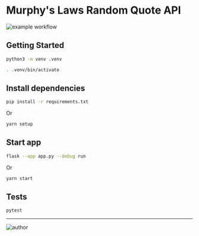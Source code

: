 # Murphy's Laws Random Quote API

![example workflow](https://github.com/iamgnlc/flask-murphy-api/actions/workflows/ci-cd.yml/badge.svg)

## Getting Started

```sh
python3 -m venv .venv

. .venv/bin/activate
```

## Install dependencies

```sh
pip install -r requirements.txt
```

Or

```sh
yarn setup
```

## Start app

```sh
flask --app app.py --debug run
```

Or

```sh
yarn start
```

## Tests

```sh
pytest
```

---

![author](https://img.shields.io/badge/author-iamgnlc-blueviolet)

